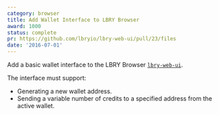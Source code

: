 ```yaml
---
category: browser
title: Add Wallet Interface to LBRY Browser
award: 1000
status: complete
pr: https://github.com/lbryio/lbry-web-ui/pull/23/files
date: '2016-07-01'
---
```


Add a basic wallet interface to the LBRY Browser [`lbry-web-ui`](https://github.com/lbry/lbry-web-ui).

The interface must support:

- Generating a new wallet address.
- Sending a variable number of credits to a specified address from the active wallet.
